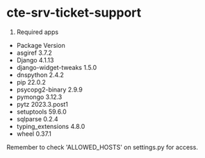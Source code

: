# cte-srv-ticket-support

1. Required apps
  - Package              Version
  - asgiref              3.7.2
  - Django               4.1.13
  - django-widget-tweaks 1.5.0
  - dnspython            2.4.2
  - pip                  22.0.2
  - psycopg2-binary      2.9.9
  - pymongo              3.12.3
  - pytz                 2023.3.post1
  - setuptools           59.6.0
  - sqlparse             0.2.4
  - typing_extensions    4.8.0
  - wheel                0.37.1

Remember to check 'ALLOWED_HOSTS' on settings.py for access.
